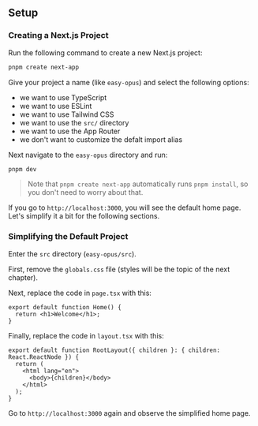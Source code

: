 ## Setup

### Creating a Next.js Project

Run the following command to create a new Next.js project:

```sh
pnpm create next-app
```

Give your project a name (like `easy-opus`) and select the following options:

- we want to use TypeScript
- we want to use ESLint
- we want to use Tailwind CSS
- we want to use the `src/` directory
- we want to use the App Router
- we don't want to customize the defalt import alias

Next navigate to the `easy-opus` directory and run:

```sh
pnpm dev
```

> Note that `pnpm create next-app` automatically runs `pnpm install`, so you don't need to worry about that.

If you go to `http://localhost:3000`, you will see the default home page.
Let's simplify it a bit for the following sections.

### Simplifying the Default Project

Enter the `src` directory (`easy-opus/src`).

First, remove the `globals.css` file (styles will be the topic of the next chapter).

Next, replace the code in `page.tsx` with this:

```tsx
export default function Home() {
  return <h1>Welcome</h1>;
}
```

Finally, replace the code in `layout.tsx` with this:

```tsx
export default function RootLayout({ children }: { children: React.ReactNode }) {
  return (
    <html lang="en">
      <body>{children}</body>
    </html>
  );
}
```

Go to `http://localhost:3000` again and observe the simplified home page.
